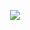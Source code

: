 <!-- 
- 👋 Hi, I’m Evgeny Vodyannikov
- 👀 I’m interested in IT software and working in big company
- 🌱 I’m currently learning React and NodeJS
-->
<!--<p align="center">
  <img src="https://github-readme-stats.vercel.app/api?username=evgenyvodyannikov&show_icons=true&count_private=true&theme=cobalt"/> 
</p>  -->

<p align="center">
  <img src="https://streak-stats.demolab.com?user=evgenyvodyannikov&theme=cobalt&hide_border=true"/> 
</p>
